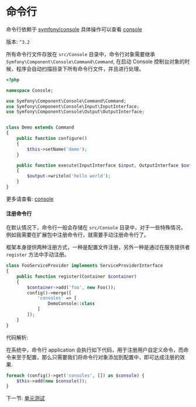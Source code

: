 # 命令行

命令行依赖于 [symfony/console](https://github.com/symfony/console) 具体操作可以查看 [console](http://symfony.com/doc/current/console.html)

版本: `^3.2`

所有命令行文件存放在 `src/Console` 目录中，命令行对象需要继承 `Symfony\Component\Console\Command\Command`, 在启动 Console 控制台对象的时候，程序会自动扫描目录下所有命令行文件，并且进行处理。
 
```php
<?php

namespace Console;

use Symfony\Component\Console\Command\Command;
use Symfony\Component\Console\Input\InputInterface;
use Symfony\Component\Console\Output\OutputInterface;


class Demo extends Command
{
    public function configure()
    {
        $this->setName('demo');
    }

    public function execute(InputInterface $input, OutputInterface $output)
    {
        $output->writeln('hello world');
    }
}
```

更多请查看: [console](http://symfony.com/doc/current/console.html)

#### 注册命令行

在默认情况下，命令行一般会存储在 `src/Console` 目录中，对于一些特殊情况，例如我需要在扩展包中注册命令行，就需要手动注册命令行了。

框架本身提供两种注册方式，一种是配置文件注册，另外一种是通过在服务提供者 `register` 方法中手动注册。

```php
class FooServiceProvider implements ServiceProviderInterface
{
    public function register(Container $container)
    {
        $container->add('foo', new Foo());
        config()->merge([
            'consoles' => [
                DemoConsole::class
            ]
        ]);
    }
}
```

代码解析: 

在系统中，命令行 application 会执行如下代码，用于注册用户自定义命令，而命令来至于配置，那么只需要我们将命令行对象添加到配置中，即可达成注册的效果.

```php
foreach (config()->get('consoles', []) as $console) {
    $this->add(new $console());
}
```

下一节: [单元测试](zh-cn/3-6-testcase.md)
